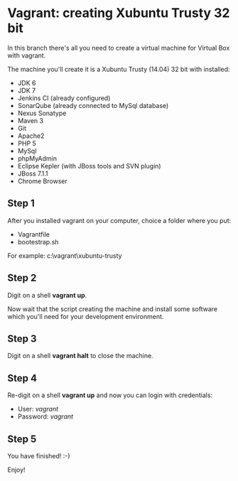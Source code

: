 Vagrant: creating Xubuntu Trusty 32 bit 
=======

In this branch there's all you need to create a virtual machine for Virtual Box with vagrant.

The machine you'll create it is a Xubuntu Trusty (14.04) 32 bit with installed:
* JDK 6
* JDK 7
* Jenkins CI (already configured)
* SonarQube (already connected to MySql database)
* Nexus Sonatype
* Maven 3
* Git
* Apache2
* PHP 5
* MySql
* phpMyAdmin
* Eclipse Kepler (with JBoss tools and SVN plugin)
* JBoss 7.1.1
* Chrome Browser

## Step 1

After you installed vagrant on your computer, choice a folder where you put:
* Vagrantfile
* bootestrap.sh

For example: c:\vagrant\xubuntu-trusty

## Step 2

Digit on a shell **vagrant up**.

Now wait that the script creating the machine and install some software which you'll need for your development environment.

## Step 3

Digit on a shell **vagrant halt** to close the machine.

## Step 4

Re-digit on a shell **vagrant up** and now you can login with credentials:
* User: *vagrant*
* Password: *vagrant*

## Step 5

You have finished! :-)

Enjoy!
